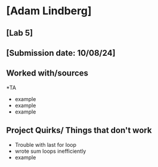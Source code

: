 # [Adam Lindberg]
## [Lab 5]
## [Submission date: 10/08/24]
## Worked with/sources 
*TA
* example
* example
* example
## Project Quirks/ Things that don't work
* Trouble with last for loop
* wrote sum loops inefficiently
* example
